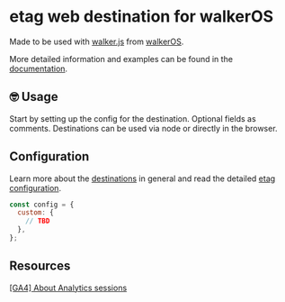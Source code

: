 # etag web destination for walkerOS

Made to be used with
[walker.js](https://www.npmjs.com/package/@elbwalker/walker.js) from
[walkerOS](https://github.com/elbwalker/walkerOS).

More detailed information and examples can be found in the
[documentation](https://www.elbwalker.com/docs/destinations/etag).

## 🤓 Usage

Start by setting up the config for the destination. Optional fields as comments.
Destinations can be used via node or directly in the browser.

## Configuration

Learn more about the
[destinations](https://www.elbwalker.com/docs/destinations/) in general and read
the detailed
[etag configuration](https://www.elbwalker.com/docs/destinations/etag#configuration).

```js
const config = {
  custom: {
    // TBD
  },
};
```

## Resources

[[GA4] About Analytics sessions](https://support.google.com/analytics/answer/9191807)
